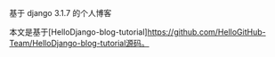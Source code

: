 基于 django 3.1.7 的个人博客

本文是基于[HelloDjango-blog-tutorial]https://github.com/HelloGitHub-Team/HelloDjango-blog-tutorial源码。